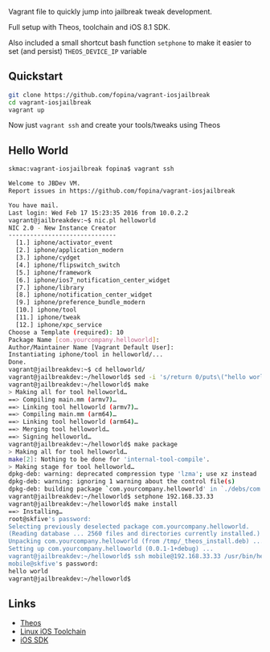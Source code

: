 Vagrant file to quickly jump into jailbreak tweak development.

Full setup with Theos, toolchain and iOS 8.1 SDK.

Also included a small shortcut bash function `setphone` to make it easier to set (and persist) `THEOS_DEVICE_IP` variable

Quickstart
----------

```bash
git clone https://github.com/fopina/vagrant-iosjailbreak
cd vagrant-iosjailbreak
vagrant up
```

Now just `vagrant ssh` and create your tools/tweaks using Theos

Hello World
-----------

```sh
skmac:vagrant-iosjailbreak fopina$ vagrant ssh

Welcome to JBDev VM.
Report issues in https://github.com/fopina/vagrant-iosjailbreak

You have mail.
Last login: Wed Feb 17 15:23:35 2016 from 10.0.2.2
vagrant@jailbreakdev:~$ nic.pl helloworld
NIC 2.0 - New Instance Creator
------------------------------
  [1.] iphone/activator_event
  [2.] iphone/application_modern
  [3.] iphone/cydget
  [4.] iphone/flipswitch_switch
  [5.] iphone/framework
  [6.] iphone/ios7_notification_center_widget
  [7.] iphone/library
  [8.] iphone/notification_center_widget
  [9.] iphone/preference_bundle_modern
  [10.] iphone/tool
  [11.] iphone/tweak
  [12.] iphone/xpc_service
Choose a Template (required): 10
Package Name [com.yourcompany.helloworld]:
Author/Maintainer Name [Vagrant Default User]:
Instantiating iphone/tool in helloworld/...
Done.
vagrant@jailbreakdev:~$ cd helloworld/
vagrant@jailbreakdev:~/helloworld$ sed -i 's/return 0/puts\("hello world"\)/' main.mm
vagrant@jailbreakdev:~/helloworld$ make
> Making all for tool helloworld…
==> Compiling main.mm (armv7)…
==> Linking tool helloworld (armv7)…
==> Compiling main.mm (arm64)…
==> Linking tool helloworld (arm64)…
==> Merging tool helloworld…
==> Signing helloworld…
vagrant@jailbreakdev:~/helloworld$ make package
> Making all for tool helloworld…
make[2]: Nothing to be done for 'internal-tool-compile'.
> Making stage for tool helloworld…
dpkg-deb: warning: deprecated compression type 'lzma'; use xz instead
dpkg-deb: warning: ignoring 1 warning about the control file(s)
dpkg-deb: building package `com.yourcompany.helloworld' in `./debs/com.yourcompany.helloworld_0.0.1-1+debug_iphoneos-arm.deb'.
vagrant@jailbreakdev:~/helloworld$ setphone 192.168.33.33
vagrant@jailbreakdev:~/helloworld$ make install
==> Installing…
root@skfive's password:
Selecting previously deselected package com.yourcompany.helloworld.
(Reading database ... 2560 files and directories currently installed.)
Unpacking com.yourcompany.helloworld (from /tmp/_theos_install.deb) ...
Setting up com.yourcompany.helloworld (0.0.1-1+debug) ...
vagrant@jailbreakdev:~/helloworld$ ssh mobile@192.168.33.33 /usr/bin/helloworld
mobile@skfive's password:
hello world
vagrant@jailbreakdev:~/helloworld$
```

Links
-----
* [Theos]( http://iphonedevwiki.net/index.php/Theos/Setup#On_Mac_OS_X_or_Linux)
* [Linux iOS Toolchain](https://github.com/tpoechtrager/cctools-port/)
* [iOS SDK](http://iphone.howett.net/sdks/)
